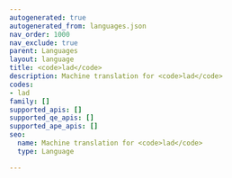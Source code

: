 ```yaml
---
autogenerated: true
autogenerated_from: languages.json
nav_order: 1000
nav_exclude: true
parent: Languages
layout: language
title: <code>lad</code>
description: Machine translation for <code>lad</code>
codes:
- lad
family: []
supported_apis: []
supported_qe_apis: []
supported_ape_apis: []
seo:
  name: Machine translation for <code>lad</code>
  type: Language

---
```


